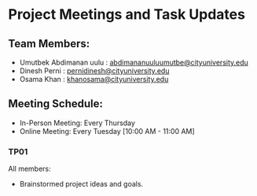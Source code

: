 # Project Meetings and Task Updates

## Team Members:
- Umutbek Abdimanan uulu : abdimananuuluumutbe@cityuniversity.edu 
- Dinesh Perni : pernidinesh@cityuniversity.edu  
- Osama Khan : khanosama@cityuniversity.edu 

## Meeting Schedule:
- In-Person Meeting: Every Thursday
- Online Meeting: Every Tuesday [10:00 AM - 11:00 AM]

### TP01

All members:
- Brainstormed project ideas and goals.
